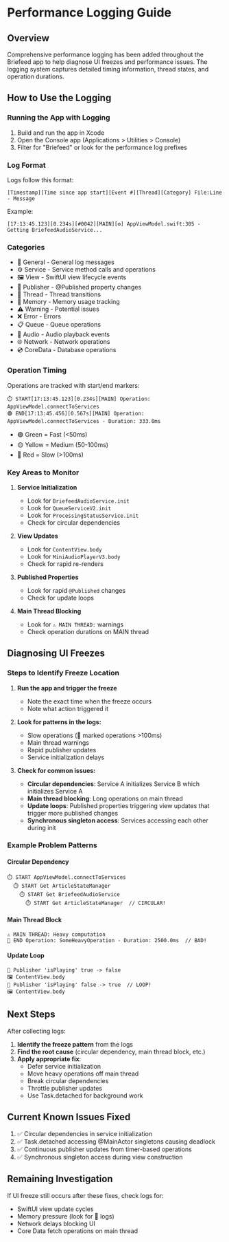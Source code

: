 # Performance Logging Guide

## Overview

Comprehensive performance logging has been added throughout the Briefeed app to help diagnose UI freezes and performance issues. The logging system captures detailed timing information, thread states, and operation durations.

## How to Use the Logging

### Running the App with Logging

1. Build and run the app in Xcode
2. Open the Console app (Applications > Utilities > Console)
3. Filter for "Briefeed" or look for the performance log prefixes

### Log Format

Logs follow this format:
```
[Timestamp][Time since app start][Event #][Thread][Category] File:Line - Message
```

Example:
```
[17:13:45.123][0.234s][#0042][MAIN][⚙️] AppViewModel.swift:305 - Getting BriefeedAudioService...
```

### Categories

- 📝 General - General log messages
- ⚙️ Service - Service method calls and operations
- 🖼️ View - SwiftUI view lifecycle events
- 📢 Publisher - @Published property changes
- 🔄 Thread - Thread transitions
- 💾 Memory - Memory usage tracking
- ⚠️ Warning - Potential issues
- ❌ Error - Errors
- 📋 Queue - Queue operations
- 🎵 Audio - Audio playback events
- 🌐 Network - Network operations
- 💿 CoreData - Database operations

### Operation Timing

Operations are tracked with start/end markers:
```
⏱️ START[17:13:45.123][0.234s][MAIN] Operation: AppViewModel.connectToServices
🟢 END[17:13:45.456][0.567s][MAIN] Operation: AppViewModel.connectToServices - Duration: 333.0ms
```

- 🟢 Green = Fast (<50ms)
- 🟡 Yellow = Medium (50-100ms)  
- 🔴 Red = Slow (>100ms)

### Key Areas to Monitor

1. **Service Initialization**
   - Look for `BriefeedAudioService.init`
   - Look for `QueueServiceV2.init`
   - Look for `ProcessingStatusService.init`
   - Check for circular dependencies

2. **View Updates**
   - Look for `ContentView.body`
   - Look for `MiniAudioPlayerV3.body`
   - Check for rapid re-renders

3. **Published Properties**
   - Look for rapid `@Published` changes
   - Check for update loops

4. **Main Thread Blocking**
   - Look for `⚠️ MAIN THREAD:` warnings
   - Check operation durations on MAIN thread

## Diagnosing UI Freezes

### Steps to Identify Freeze Location

1. **Run the app and trigger the freeze**
   - Note the exact time when the freeze occurs
   - Note what action triggered it

2. **Look for patterns in the logs:**
   - Slow operations (🔴 marked operations >100ms)
   - Main thread warnings
   - Rapid publisher updates
   - Service initialization delays

3. **Check for common issues:**
   - **Circular dependencies**: Service A initializes Service B which initializes Service A
   - **Main thread blocking**: Long operations on main thread
   - **Update loops**: Published properties triggering view updates that trigger more published changes
   - **Synchronous singleton access**: Services accessing each other during init

### Example Problem Patterns

#### Circular Dependency
```
⏱️ START AppViewModel.connectToServices
  ⏱️ START Get ArticleStateManager
    ⏱️ START Get BriefeedAudioService
      ⏱️ START Get ArticleStateManager  // CIRCULAR!
```

#### Main Thread Block
```
⚠️ MAIN THREAD: Heavy computation
🔴 END Operation: SomeHeavyOperation - Duration: 2500.0ms  // BAD!
```

#### Update Loop
```
📢 Publisher 'isPlaying' true -> false
🖼️ ContentView.body
📢 Publisher 'isPlaying' false -> true  // LOOP!
🖼️ ContentView.body
```

## Next Steps

After collecting logs:

1. **Identify the freeze pattern** from the logs
2. **Find the root cause** (circular dependency, main thread block, etc.)
3. **Apply appropriate fix**:
   - Defer service initialization
   - Move heavy operations off main thread
   - Break circular dependencies
   - Throttle publisher updates
   - Use Task.detached for background work

## Current Known Issues Fixed

1. ✅ Circular dependencies in service initialization
2. ✅ Task.detached accessing @MainActor singletons causing deadlock
3. ✅ Continuous publisher updates from timer-based operations
4. ✅ Synchronous singleton access during view construction

## Remaining Investigation

If UI freeze still occurs after these fixes, check logs for:
- SwiftUI view update cycles
- Memory pressure (look for 💾 logs)
- Network delays blocking UI
- Core Data fetch operations on main thread